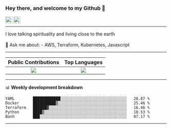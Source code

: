 ### Hey there, and welcome to my Github 👋

<a href="https://www.linkedin.com/in/ibrahiem-mohammad/" target="_blank">
  <img align="left" alt="Ibrahiem's LinkdeIn" width="22px" src="https://cdn.worldvectorlogo.com/logos/linkedin-icon-2.svg"/>
</a>
<a href="https://imohammd.netlify.app/" target="_blank">
  <img align="left" alt="Ibrahiem's Website" width="22px" src="https://cdn.worldvectorlogo.com/logos/netlify.svg"/>
</a>
<br>
<hr>
I love talking spirituality and living close to the earth
<br>
<br>
💬 Ask me about: 
- AWS, Terraform, Kubernetes, Javascript

-------

Public Contributions             |  Top Languages
:-------------------------:|:-------------------------:
![](https://github-readme-stats.vercel.app/api?username=ibrahiem96&show_icons=true&count_private=true&bg_color=30,e96443,904e95&title_color=fff&text_color=fff)  |  ![](https://github-readme-stats.vercel.app/api/top-langs/?username=ibrahiem96&layout=compact&bg_color=30,e96443,904e95&title_color=fff&text_color=fff&hide=html,css)

-------
📊 **Weekly development breakdown**
<!--START_SECTION:waka-->
```text
YAML        ████████████░░░░░░░░░░░░░░░░░░░░░░░░░░░░░   28.87 % 
Docker      ██████████▒░░░░░░░░░░░░░░░░░░░░░░░░░░░░░░   25.46 % 
Terraform   ██████▓░░░░░░░░░░░░░░░░░░░░░░░░░░░░░░░░░░   16.46 % 
Python      ████▒░░░░░░░░░░░░░░░░░░░░░░░░░░░░░░░░░░░░   10.53 % 
Bash        ███░░░░░░░░░░░░░░░░░░░░░░░░░░░░░░░░░░░░░░   07.17 % 
```
<!--END_SECTION:waka-->
-------
